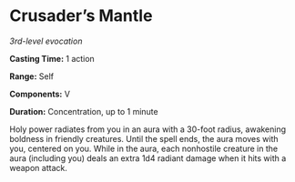 <title>Crusader’s Mantle</title>

# Crusader’s Mantle

_3rd-level evocation_

**Casting Time:** 1 action

**Range:** Self

**Components:** V

**Duration:** Concentration, up to 1 minute

Holy power radiates from you in an aura with
a 30-foot radius, awakening boldness in
friendly creatures. Until the spell ends, the
aura moves with you, centered on you. While
in the aura, each nonhostile creature in the
aura (including you) deals an extra 1d4
radiant damage when it hits with a weapon
attack.

